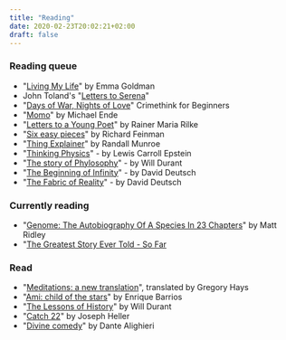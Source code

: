 ```yaml
---
title: "Reading"
date: 2020-02-23T20:02:21+02:00
draft: false
---
```


### Reading queue

- "[Living My Life](https://en.wikipedia.org/wiki/Living_My_Life)" by Emma Goldman
- John Toland's "[Letters to Serena](https://archive.org/details/letterstoserena00tolagoog)"
- "[Days of War, Nights of Love](https://crimethinc.com/books/days-of-war-nights-of-love)" Crimethink for Beginners
- "[Momo](https://en.wikipedia.org/wiki/Momo_(novel))" by Michael Ende
- "[Letters to a Young Poet](https://en.wikipedia.org/wiki/Letters_to_a_Young_Poet)" by Rainer Maria Rilke
- "[Six easy pieces](https://en.wikipedia.org/wiki/The_Feynman_Lectures_on_Physics#Six_Easy_Pieces_\(1994\))" by Richard Feinman
- "[Thing Explainer](https://en.wikipedia.org/wiki/Thing_Explainer)" by Randall Munroe
- "[Thinking Physics](https://www.goodreads.com/book/show/268266.Thinking_Physics)" - by Lewis Carroll Epstein
- "[The story of Phylosophy](https://en.wikipedia.org/wiki/The_Story_of_Philosophy)" - by Will Durant
- "[The Beginning of Infinity](https://en.wikipedia.org/wiki/The_Beginning_of_Infinity)" - by David Deutsch
- "[The Fabric of Reality](https://en.wikipedia.org/wiki/The_Fabric_of_Reality)" - by David Deutsch

### Currently reading

- "[Genome: The Autobiography Of A Species In 23 Chapters](https://www.amazon.com/Genome-Autobiography-Species-23-Chapters/dp/0060894083)" by Matt Ridley
- "[The Greatest Story Ever Told - So Far](https://en.wikipedia.org/wiki/The_Greatest_Story_Ever_Told%E2%80%94So_Far)

### Read

- "[Meditations: a new translation](https://www.penguinrandomhouse.com/books/6367/meditations-by-marcus-aurelius/)", translated by Gregory Hays
- "[Ami: child of the stars](https://www.goodreads.com/book/show/311696.Ami_el_ni_o_de_las_estrellas)"  by Enrique Barrios
- "[The Lessons of History](https://en.wikipedia.org/wiki/The_Lessons_of_History)" by Will Durant
- "[Catch 22](https://en.wikipedia.org/wiki/Catch-22)" by Joseph Heller
- "[Divine comedy](https://en.wikipedia.org/wiki/Divine_Comedy)" by Dante Alighieri
